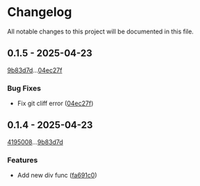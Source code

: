 # Changelog

All notable changes to this project will be documented in this file.

## 0.1.5 - 2025-04-23

[9b83d7d](9b83d7d53a577100d3c33e8cf18289706d94a0fb)...[04ec27f](04ec27f79fe5e385463282050ad48171177d58bf)

### Bug Fixes

- Fix git cliff error ([04ec27f](04ec27f79fe5e385463282050ad48171177d58bf))

## 0.1.4 - 2025-04-23

[4195008](419500816d420c119cb61b689da6bfe0c6ba9e45)...[9b83d7d](9b83d7d53a577100d3c33e8cf18289706d94a0fb)

### Features

- Add new div func ([fa691c0](fa691c0d94fb23a34ccfb629cf3e6fe8d19020fb))

